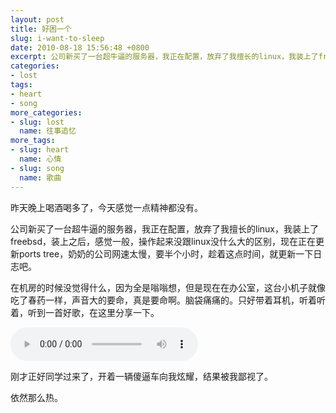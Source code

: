 ```yaml
---
layout: post
title: 好困一个
slug: i-want-to-sleep
date: 2010-08-18 15:56:48 +0800
excerpt: 公司新买了一台超牛逼的服务器，我正在配置，放弃了我擅长的linux，我装上了freebsd，装上之后，感觉一般，操作起来没跟linux没什么大的区别，现在正在更新ports tree，奶奶的公司网速太慢，要半个小时，趁着这点时间，就更新一下日志吧。
categories:
- lost
tags:
- heart
- song
more_categories:
- slug: lost
  name: 往事追忆
more_tags:
- slug: heart
  name: 心情
- slug: song
  name: 歌曲
---
```


昨天晚上喝酒喝多了，今天感觉一点精神都没有。

公司新买了一台超牛逼的服务器，我正在配置，放弃了我擅长的linux，我装上了freebsd，装上之后，感觉一般，操作起来没跟linux没什么大的区别，现在正在更新ports tree，奶奶的公司网速太慢，要半个小时，趁着这点时间，就更新一下日志吧。

在机房的时候没觉得什么，因为全是嗡嗡想，但是现在在办公室，这台小机子就像吃了春药一样，声音大的要命，真是要命啊。脑袋痛痛的。只好带着耳机，听着听着，听到一首好歌，在这里分享一下。

<audio controls="controls">
	<source src="{{ site.path.uploads }}2010/08/18/i-want-to-sleep/Radical-Face-A-Little-Hell.mp3" type="audio/mpeg" />
	Your browser does not support the audio element.
</audio>

刚才正好同学过来了，开着一辆傻逼车向我炫耀，结果被我鄙视了。

依然那么热。
